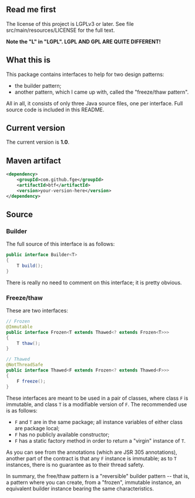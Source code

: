## Read me first

The license of this project is LGPLv3 or later. See file src/main/resources/LICENSE for the full
text.

**Note the "L" in "LGPL". LGPL AND GPL ARE QUITE DIFFERENT!**

## What this is

This package contains interfaces to help for two design patterns:

* the builder pattern;
* another pattern, which I came up with, called the "freeze/thaw pattern".

All in all, it consists of only three Java source files, one per interface. Full source code is
included in this README.

## Current version

The current version is **1.0**.

## Maven artifact

```xml
<dependency>
    <groupId>com.github.fge</groupId>
    <artifactId>btf</artifactId>
    <version>your-version-here</version>
</dependency>
```

## Source

### Builder

The full source of this interface is as follows:

```java
public interface Builder<T>
{
    T build();
}
```

There is really no need to comment on this interface; it is pretty obvious.

### Freeze/thaw

These are two interfaces:

```java
// Frozen
@Immutable
public interface Frozen<T extends Thawed<? extends Frozen<T>>>
{
    T thaw();
}

// Thawed
@NotThreadSafe
public interface Thawed<F extends Frozen<? extends Thawed<F>>>
{
    F freeze();
}
```

These interfaces are meant to be used in a pair of classes, where class `F` is immutable, and class
`T` is a modifiable version of `F`. The recommended use is as follows:

* `F` and `T` are in the same package; all instance variables of either class
  are package local;
* `F` has no publicly available constructor;
* `F` has a static factory method in order to return a "virgin" instance of `T`.

As you can see from the annotations (which are JSR 305 annotations), another part of the contract is
that any `F` instance is immutable; as to `T` instances, there is no guarantee as to their thread
safety.

In summary, the free/thaw pattern is a "reversible" builder pattern -- that is, a pattern where you
can create, from a "frozen", immutable instance, an equivalent builder instance bearing the same
characteristics.

